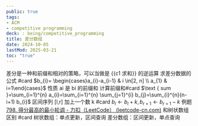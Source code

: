```yaml
---
public: true
tags:
- ACM
- competitive programming
deck: : being/competitive_programming
title: 差分数组
date: 2024-10-05
lastMod: 2025-03-21
toc: "true"
---
```


差分是一种和前缀和相对的策略，可以当做是 {{c1 求和}} 的逆运算
求差分数据的公式 #card
$b_{i}= \begin{cases}a_{i}-a_{i-1} & i \in[2, n] \\ a_{1} & i=1\end{cases}$
性质
ai 是 bi 的前缀和
计算前缀和#card
$\text { sum }=\sum_{i=1}^{n} a_{i}=\sum_{i=1}^{n} \sum_{j=1}^{i} b_{j}=\sum_{i}^{n}(n-i+1) b_{i}$
区间序列 [l,r] 加上一个数 k #card
$b_{l} \leftarrow b_{l}+k, b_{r+1} \leftarrow b_{r+1}-k$
例题
[798. 得分最高的最小轮调 - 力扣（LeetCode） (leetcode-cn.com)](https://leetcode-cn.com/problems/smallest-rotation-with-highest-score/)
和树状数组区别 #card
树状数组：单点更新，区间查询
差分数组：区间更新，单点查询
